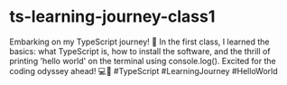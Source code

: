 # ts-learning-journey-class1
Embarking on my TypeScript journey! 🚀 In the first class, I learned the basics: what TypeScript is, how to install the software, and the thrill of printing 'hello world' on the terminal using console.log(). Excited for the coding odyssey ahead! 💻🌟 #TypeScript #LearningJourney #HelloWorld
